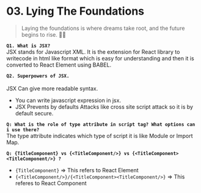 # 03. Lying The Foundations
> Laying the foundations is where dreams take root, and the future begins to rise. 🌱💫

**`Q1. What is JSX?`** <br />
JSX stands for Javascript XML. It is the extension for React library to writecode in html like format which is easy for understanding and then it is converted to React Element using BABEL.

**`Q2. Superpowers of JSX.`** <br />
<br />
JSX Can give more readable syntax.
* You can write javascript expression in jsx.
* JSX Prevents by defaults Attacks like cross site script attack so it is by default secure.

**`Q: What is the role of type attribute in script tag? What options can i use there?`** <br />
The type attribute indicates which type of script it is like Module or Import Map.


**`Q: {TitleComponent} vs {<TitleComponent/>} vs {<TitleComponent><TitleComponent/>} ?`** <br />
* `{TitleComponent}` => This refers to React Element
* `{<TitleComponent/>}/{<TitleComponent><TitleComponent/>}` => This referes to React Component